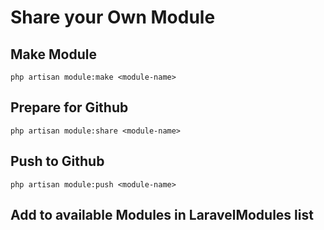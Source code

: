 # Share your Own Module

## Make Module

  ```
  php artisan module:make <module-name>
  ```

## Prepare for Github

  ```
  php artisan module:share <module-name>
  ```

## Push to Github

  ```
  php artisan module:push <module-name>
  ```

## Add to available Modules in LaravelModules list
